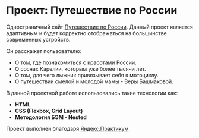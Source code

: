 # Проект: Путешествие по России

Одностраничный сайт [Путешествие по России](https://KostolomovVyacheslav.github.io/russian-travel/). Данный проект является адаптивным и будет корректно отображаться на большинстве современных устройств.

Он расскажет пользователю:
* О том, где познакомиться с красотами России.
* О соснах Карелии, которым уже более тысячи лет.
* О том, для чего лыжник привязывает себя к мотоциклу.
* О путешествии смелой и молодой мамы - Веры Башмаковой.

В данной проектной работе использовались такие технологии как:

* **HTML**
* **CSS (Flexbox, Grid Layout)**
* **Методология БЭМ - Nested**

Проект выполнен благодаря [Яндекс.Практикум](https://practicum.yandex.ru
).